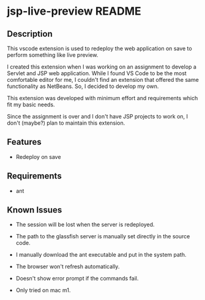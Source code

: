 # jsp-live-preview README

## Description

This vscode extension is used to redeploy the web application on save to perform something like live preview.

I created this extension when I was working on an assignment to develop a Servlet and JSP web application. While I found VS Code to be the most comfortable editor for me, I couldn't find an extension that offered the same functionality as NetBeans. So, I decided to develop my own.

This extension was developed with minimum effort and requirements which fit my basic needs.

Since the assignment is over and I don't have JSP projects to work on, I don't (maybe?) plan to maintain this extension.

## Features

- Redeploy on save

## Requirements 

- ant



## Known Issues

- The session will be lost when the server is redeployed.

- The path to the glassfish server is manually set directly in the source code.

- I manually download the ant executable and put in the system path.

- The browser won't refresh automatically.

- Doesn't show error prompt if the commands fail.

- Only tried on mac m1.
